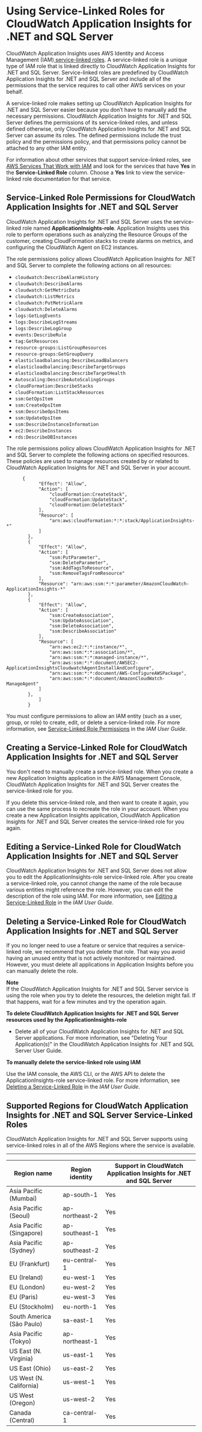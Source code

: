 # Using Service\-Linked Roles for CloudWatch Application Insights for \.NET and SQL Server<a name="CHAP_using-service-linked-roles-appinsights"></a>

CloudWatch Application Insights uses AWS Identity and Access Management \(IAM\)[ service\-linked roles](https://docs.aws.amazon.com/IAM/latest/UserGuide/id_roles_terms-and-concepts.html#iam-term-service-linked-role)\. A service\-linked role is a unique type of IAM role that is linked directly to CloudWatch Application Insights for \.NET and SQL Server\. Service\-linked roles are predefined by CloudWatch Application Insights for \.NET and SQL Server and include all of the permissions that the service requires to call other AWS services on your behalf\. 

A service\-linked role makes setting up CloudWatch Application Insights for \.NET and SQL Server easier because you don’t have to manually add the necessary permissions\. CloudWatch Application Insights for \.NET and SQL Server defines the permissions of its service\-linked roles, and unless defined otherwise, only CloudWatch Application Insights for \.NET and SQL Server can assume its roles\. The defined permissions include the trust policy and the permissions policy, and that permissions policy cannot be attached to any other IAM entity\.

For information about other services that support service\-linked roles, see [AWS Services That Work with IAM](https://docs.aws.amazon.com/IAM/latest/UserGuide/reference_aws-services-that-work-with-iam.html) and look for the services that have **Yes** in the **Service\-Linked Role** column\. Choose a **Yes** link to view the service\-linked role documentation for that service\.

## Service\-Linked Role Permissions for CloudWatch Application Insights for \.NET and SQL Server<a name="service-linked-role-permissions"></a>

CloudWatch Application Insights for \.NET and SQL Server uses the service\-linked role named **ApplicationInsights\-role**\. Application Insights uses this role to perform operations such as analyzing the Resource Groups of the customer, creating CloudFormation stacks to create alarms on metrics, and configuring the CloudWatch Agent on EC2 instances\.

The role permissions policy allows CloudWatch Application Insights for \.NET and SQL Server to complete the following actions on all resources:
+ `cloudwatch:DescribeAlarmHistory`
+  `cloudwatch:DescribeAlarms`
+  `cloudwatch:GetMetricData`
+ `cloudwatch:ListMetrics`
+ `cloudwatch:PutMetricAlarm`
+ `cloudwatch:DeleteAlarms`
+ `logs:GetLogEvents` 
+  `logs:DescribeLogStreams`
+  `logs:DescribeLogGroup`
+ `events:DescribeRule` 
+ `tag:GetResources` 
+ `resource-groups:ListGroupResources` 
+ `resource-groups:GetGroupQuery` 
+ `elasticloadbalancing:DescribeLoadBalancers` 
+ `elasticloadbalancing:DescribeTargetGroups` 
+ `elasticloadbalancing:DescribeTargetHealth` 
+ `Autoscaling:DescribeAutoScalingGroups` 
+ `cloudFormation:DescribeStacks` 
+ `cloudFormation:ListStackResources` 
+ `ssm:GetOpsItem` 
+ `ssm:CreateOpsItem` 
+ `ssm:DescribeOpsItems` 
+ `ssm:UpdateOpsItem` 
+ `ssm:DescribeInstanceInformation` 
+ `ec2:DescribeInstances` 
+ `rds:DescribeDBInstances` 

The role permissions policy allows CloudWatch Application Insights for \.NET and SQL Server to complete the following actions on specified resources\. These policies are used to manage resources created by or related to CloudWatch Application Insights for \.NET and SQL Server in your account\.

```
      {
            "Effect": "Allow",
            "Action": [
                "cloudFormation:CreateStack",
                "cloudFormation:UpdateStack",
                "cloudFormation:DeleteStack"
            ],
            "Resource": [
                "arn:aws:cloudformation:*:*:stack/ApplicationInsights-*"
            ]
        },
        {
            "Effect": "Allow",
            "Action": [
                "ssm:PutParameter",
                "ssm:DeleteParameter",
                "ssm:AddTagsToResource",
                "ssm:RemoveTagsFromResource"
            ],
            "Resource": "arn:aws:ssm:*:*:parameter/AmazonCloudWatch-ApplicationInsights-*"
        },
        {
            "Effect": "Allow",
            "Action": [
                "ssm:CreateAssociation",
                "ssm:UpdateAssociation",
                "ssm:DeleteAssociation",
                "ssm:DescribeAssociation"
            ],
            "Resource": [
                "arn:aws:ec2:*:*:instance/*",
                "arn:aws:ssm:*:*:association/*",
                "arn:aws:ssm:*:*:managed-instance/*",
                "arn:aws:ssm:*:*:document/AWSEC2-ApplicationInsightsCloudwatchAgentInstallAndConfigure",
                "arn:aws:ssm:*:*:document/AWS-ConfigureAWSPackage",
                "arn:aws:ssm:*:*:document/AmazonCloudWatch-ManageAgent"
            ]
        },
            ]
        }
```

You must configure permissions to allow an IAM entity \(such as a user, group, or role\) to create, edit, or delete a service\-linked role\. For more information, see [Service\-Linked Role Permissions](https://docs.aws.amazon.com/IAM/latest/UserGuide/using-service-linked-roles.html#service-linked-role-permissions) in the *IAM User Guide*\.

## Creating a Service\-Linked Role for CloudWatch Application Insights for \.NET and SQL Server<a name="create-service-linked-role"></a>

You don't need to manually create a service\-linked role\. When you create a new Application Insights application in the AWS Management Console, CloudWatch Application Insights for \.NET and SQL Server creates the service\-linked role for you\. 

If you delete this service\-linked role, and then want to create it again, you can use the same process to recreate the role in your account\. When you create a new Application Insights application, CloudWatch Application Insights for \.NET and SQL Server creates the service\-linked role for you again\. 

## Editing a Service\-Linked Role for CloudWatch Application Insights for \.NET and SQL Server<a name="edit-slr"></a>

CloudWatch Application Insights for \.NET and SQL Server does not allow you to edit the ApplicationInsights\-role service\-linked role\. After you create a service\-linked role, you cannot change the name of the role because various entities might reference the role\. However, you can edit the description of the role using IAM\. For more information, see [Editing a Service\-Linked Role](https://docs.aws.amazon.com/IAM/latest/UserGuide/using-service-linked-roles.html#edit-service-linked-role) in the *IAM User Guide*\.

## Deleting a Service\-Linked Role for CloudWatch Application Insights for \.NET and SQL Server<a name="delete-service-linked-role"></a>

If you no longer need to use a feature or service that requires a service\-linked role, we recommend that you delete that role\. That way you avoid having an unused entity that is not actively monitored or maintained\. However, you must delete all applications in Application Insights before you can manually delete the role\.

**Note**  
If the CloudWatch Application Insights for \.NET and SQL Server service is using the role when you try to delete the resources, the deletion might fail\. If that happens, wait for a few minutes and try the operation again\.

**To delete CloudWatch Application Insights for \.NET and SQL Server resources used by the ApplicationInsights\-role**
+ Delete all of your CloudWatch Application Insights for \.NET and SQL Server applications\. For more information, see "Deleting Your Application\(s\)" in the CloudWatch Application Insights for \.NET and SQL Server User Guide\. 

**To manually delete the service\-linked role using IAM**

Use the IAM console, the AWS CLI, or the AWS API to delete the ApplicationInsights\-role service\-linked role\. For more information, see [Deleting a Service\-Linked Role](https://docs.aws.amazon.com/IAM/latest/UserGuide/using-service-linked-roles.html#delete-service-linked-role) in the *IAM User Guide*\.

## Supported Regions for CloudWatch Application Insights for \.NET and SQL Server Service\-Linked Roles<a name="slr-regions"></a>

CloudWatch Application Insights for \.NET and SQL Server supports using service\-linked roles in all of the AWS Regions where the service is available\.


****  

| Region name | Region identity | Support in CloudWatch Application Insights for \.NET and SQL Server | 
| --- | --- | --- | 
| Asia Pacific \(Mumbai\) | ap\-south\-1 | Yes | 
| Asia Pacific \(Seoul\) | ap\-northeast\-2 | Yes | 
| Asia Pacific \(Singapore\) | ap\-southeast\-1 | Yes | 
| Asia Pacific \(Sydney\) | ap\-southeast\-2 | Yes | 
| EU \(Frankfurt\) | eu\-central\-1 | Yes | 
| EU \(Ireland\) | eu\-west\-1 | Yes | 
| EU \(London\) | eu\-west\-2 | Yes | 
| EU \(Paris\) | eu\-west\-3 | Yes | 
| EU \(Stockholm\) | eu\-north\-1 | Yes | 
| South America \(São Paulo\) | sa\-east\-1 | Yes | 
| Asia Pacific \(Tokyo\) | ap\-northeast\-1 | Yes | 
| US East \(N\. Virginia\) | us\-east\-1 | Yes | 
| US East \(Ohio\) | us\-east\-2 | Yes | 
| US West \(N\. California\) | us\-west\-1 | Yes | 
| US West \(Oregon\) | us\-west\-2 | Yes | 
| Canada \(Central\) | ca\-central\-1 | Yes | 
